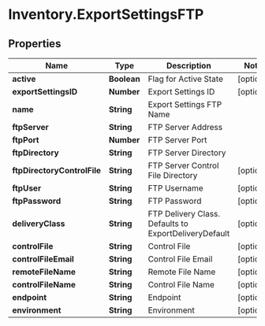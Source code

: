 # Inventory.ExportSettingsFTP

## Properties

Name | Type | Description | Notes
------------ | ------------- | ------------- | -------------
**active** | **Boolean** | Flag for Active State | [optional] 
**exportSettingsID** | **Number** | Export Settings ID | [optional] 
**name** | **String** | Export Settings FTP Name | 
**ftpServer** | **String** | FTP Server Address | 
**ftpPort** | **Number** | FTP Server Port | 
**ftpDirectory** | **String** | FTP Server Directory | 
**ftpDirectoryControlFile** | **String** | FTP Server Control File Directory | [optional] 
**ftpUser** | **String** | FTP Username | [optional] 
**ftpPassword** | **String** | FTP Password | [optional] 
**deliveryClass** | **String** | FTP Delivery Class. Defaults to ExportDeliveryDefault | [optional] 
**controlFile** | **String** | Control File | [optional] 
**controlFileEmail** | **String** | Control File Email | [optional] 
**remoteFileName** | **String** | Remote File Name | [optional] 
**controlFileName** | **String** | Control File Name | [optional] 
**endpoint** | **String** | Endpoint | [optional] 
**environment** | **String** | Environment | [optional] 


